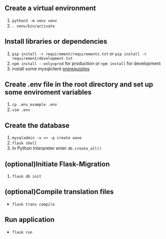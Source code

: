 ## Create a virtual environment
1. `python3 -m venv venv`
2. `. venv/bin/activate`

## Install libraries or dependencies
1. `pip install -r requirement/requirements.txt` or `pip install -r requirement/development.txt`
2. `npm install --only=prod` for production or `npm install` for development
3. install some mysqlclient [prerequisites](https://pypi.org/project/mysqlclient/)

## Create .env file in the root directory and set up some enviroment variables
1. `cp .env_example .env`
2. `vim .env`

## Create the database
1. `mysqladmin -u <> -p create wave`
2. `flask shell`
3. In Python Interpreter enter `db.create_all()`

## (optional)Initiate Flask-Migration
1. `flask db init`

## (optional)Compile translation files
- `flask trans compile`

## Run application
- `flask run`
